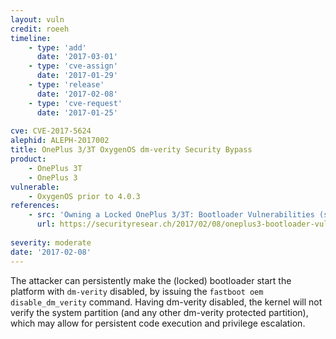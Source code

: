 ```yaml
---
layout: vuln
credit: roeeh
timeline:
    - type: 'add'
      date: '2017-03-01'
    - type: 'cve-assign'
      date: '2017-01-29'
    - type: 'release'
      date: '2017-02-08'
    - type: 'cve-request'
      date: '2017-01-25'
      
cve: CVE-2017-5624
alephid: ALEPH-2017002
title: OnePlus 3/3T OxygenOS dm-verity Security Bypass
product:
    - OnePlus 3T
    - OnePlus 3
vulnerable: 
    - OxygenOS prior to 4.0.3
references:
    - src: 'Owning a Locked OnePlus 3/3T: Bootloader Vulnerabilities (securityresear.ch)'
      url: https://securityresear.ch/2017/02/08/oneplus3-bootloader-vulns/
      
severity: moderate
date: '2017-02-08'
---
```

The attacker can persistently make the (locked) bootloader start the
platform with `dm-verity` disabled, by issuing the `fastboot oem disable_dm_verity` command. Having dm-verity disabled, the kernel
will not verify the system partition (and any other dm-verity protected partition), which may allow for persistent code execution
and privilege escalation.
